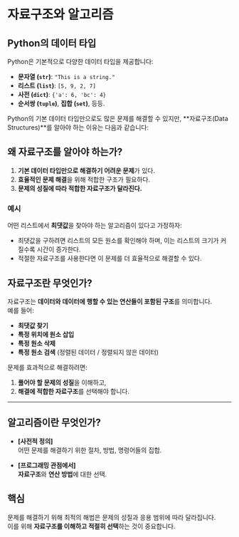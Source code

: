 # 자료구조와 알고리즘

## Python의 데이터 타입
Python은 기본적으로 다양한 데이터 타입을 제공합니다:

- **문자열 (`str`)**: `"This is a string."`
- **리스트 (`list`)**: `[5, 9, 2, 7]`
- **사전 (`dict`)**: `{'a': 6, 'bc': 4}`
- **순서쌍 (`tuple`)**, **집합 (`set`)**, 등등.

Python의 기본 데이터 타입만으로도 많은 문제를 해결할 수 있지만, **자료구조(Data Structures)**를 알아야 하는 이유는 다음과 같습니다:

## 왜 자료구조를 알아야 하는가?
1. **기본 데이터 타입만으로 해결하기 어려운 문제**가 있다.
2. **효율적인 문제 해결**을 위해 적합한 구조가 필요하다.
3. **문제의 성질에 따라 적합한 자료구조가 달라진다.**

### 예시
어떤 리스트에서 **최댓값**을 찾아야 하는 알고리즘이 있다고 가정하자:
- 최댓값을 구하려면 리스트의 모든 원소를 확인해야 하며, 이는 리스트의 크기가 커질수록 시간이 증가한다.
- 적절한 자료구조를 사용한다면 이 문제를 더 효율적으로 해결할 수 있다.

## 자료구조란 무엇인가?
자료구조는 **데이터와 데이터에 행할 수 있는 연산들이 포함된 구조**를 의미합니다.  
예를 들어:
- **최댓값 찾기**
- **특정 위치에 원소 삽입**
- **특정 원소 삭제**
- **특정 원소 검색** (정렬된 데이터 / 정렬되지 않은 데이터)

문제를 효과적으로 해결하려면:
1. **풀어야 할 문제의 성질**을 이해하고,
2. **해결에 적합한 자료구조**를 선택해야 합니다.

---

## 알고리즘이란 무엇인가?
- **[사전적 정의]**  
  어떤 문제를 해결하기 위한 절차, 방법, 명령어들의 집합.
  
- **[프로그래밍 관점에서]**  
  **자료구조**와 **연산 방법**에 대한 선택.

## 핵심
문제를 해결하기 위해 최적의 해법은 문제의 성질과 응용 범위에 따라 달라집니다.  
이를 위해 **자료구조를 이해하고 적절히 선택**하는 것이 중요합니다.